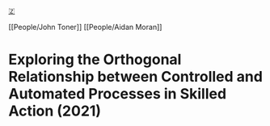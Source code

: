 [🇿](zotero://select/library/items/KXRDPYHF)

[[People/John Toner]] [[People/Aidan Moran]] 
# Exploring the Orthogonal Relationship between Controlled and Automated Processes in Skilled Action (2021)

